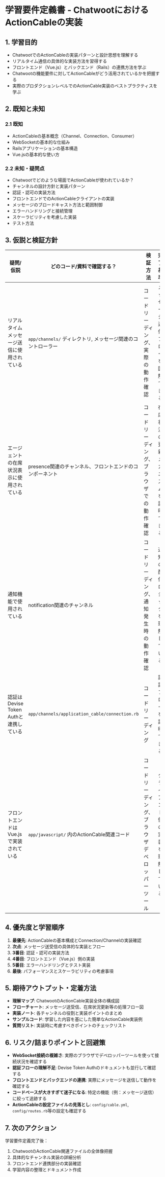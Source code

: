 # 学習要件定義書 - ChatwootにおけるActionCableの実装

## 1. 学習目的
- ChatwootでのActionCableの実装パターンと設計思想を理解する
- リアルタイム通信の具体的な実装方法を習得する
- フロントエンド（Vue.js）とバックエンド（Rails）の連携方法を学ぶ
- Chatwootの機能要件に対してActionCableがどう活用されているかを把握する
- 実際のプロダクションレベルでのActionCable実装のベストプラクティスを学ぶ

## 2. 既知と未知
### 2.1 既知
- ActionCableの基本概念（Channel、Connection、Consumer）
- WebSocketの基本的な仕組み
- Railsアプリケーションの基本構造
- Vue.jsの基本的な使い方

### 2.2 未知・疑問点
- Chatwootでどのような場面でActionCableが使われているか？
- チャンネルの設計方針と実装パターン
- 認証・認可の実装方法
- フロントエンドでのActionCableクライアントの実装
- メッセージのブロードキャスト方法と範囲制御
- エラーハンドリングと接続管理
- スケーラビリティを考慮した実装
- テスト方法

## 3. 仮説と検証方針
| 疑問/仮説 | どのコード/資料で確認する？ | 検証方法 | 完了基準 |
|-----------|------------------------------|----------|----------|
| リアルタイムメッセージ送信に使用されている | `app/channels/` ディレクトリ, メッセージ関連のコントローラー | コードリーディング、実際の動作確認 | メッセージ送信フローを図解できる |
| エージェントの在席状況表示に使用されている | presence関連のチャンネル、フロントエンドのコンポーネント | コードリーディング、ブラウザでの動作確認 | 在席状況の更新メカニズムを説明できる |
| 通知機能で使用されている | notification関連のチャンネル | コードリーディング、通知発生時の動作確認 | 通知の配信ロジックを理解している |
| 認証はDevise Token Authと連携している | `app/channels/application_cable/connection.rb` | コードリーディング | 認証フローを説明できる |
| フロントエンドはVue.jsで実装されている | `app/javascript/` 内のActionCable関連コード | コードリーディング、ブラウザデベロッパーツール | クライアント側の実装を理解している |

## 4. 優先度と学習順序
1. **最優先**: ActionCableの基本構成とConnection/Channelの実装確認
2. **次点**: メッセージ送受信の具体的な実装とフロー
3. **3番目**: 認証・認可の実装方法
4. **4番目**: フロントエンド（Vue.js）側の実装
5. **5番目**: エラーハンドリングとテスト実装
6. **最後**: パフォーマンスとスケーラビリティの考慮事項

## 5. 期待アウトプット・定着方法
- **理解マップ**: ChatwootのActionCable実装全体の構成図
- **フローチャート**: メッセージ送受信、在席状況更新等の処理フロー図
- **実装ノート**: 各チャンネルの役割と実装ポイントのまとめ
- **サンプルコード**: 学習した内容を基にした簡単なActionCable実装例
- **質問リスト**: 実装時に考慮すべきポイントのチェックリスト

## 6. リスク/詰まりポイントと回避策
- **WebSocket接続の複雑さ**: 実際のブラウザでデベロッパーツールを使って接続状況を確認する
- **認証フローの理解不足**: Devise Token Authのドキュメントも並行して確認する
- **フロントエンドとバックエンドの連携**: 実際にメッセージを送信して動作を確認する
- **コードベースが大きすぎて迷子になる**: 特定の機能（例：メッセージ送信）に絞って追跡する
- **ActionCableの設定ファイルの見落とし**: `config/cable.yml`, `config/routes.rb`等の設定も確認する

## 7. 次のアクション
学習要件定義完了後：
1. ChatwootのActionCable関連ファイルの全体像把握
2. 具体的なチャンネル実装の詳細分析
3. フロントエンド連携部分の実装確認
4. 学習内容の整理とドキュメント作成